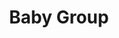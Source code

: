 ---
published: true
title: Baby Group
link: https://docs.google.com/forms/d/1gga2NzvkzZp3PwPgnBzEx9QTDd-PlSJoOfsbFvkqmUY
---